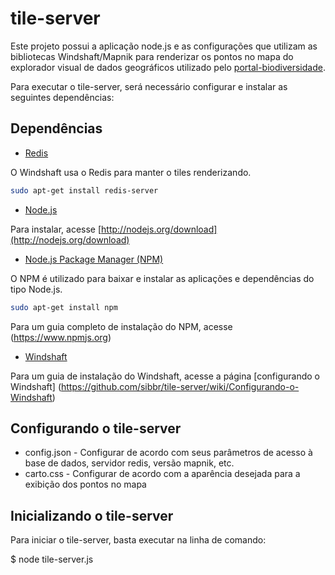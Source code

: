tile-server
===========

Este projeto possui a aplicação node.js e as configurações que utilizam as bibliotecas Windshaft/Mapnik para renderizar os pontos no mapa do explorador visual de dados geográficos utilizado pelo  [portal-biodiversidade](https://github.com/sibbr/portal-biodiversidade).

Para executar o tile-server, será necessário configurar e instalar as seguintes dependências:

## Dependências

* [Redis](http://redis.io/)

O Windshaft usa o Redis para manter o tiles renderizando.

```bash
sudo apt-get install redis-server
```

* [Node.js](http://nodejs.org)

Para instalar, acesse [http://nodejs.org/download](http://nodejs.org/download)

* [Node.js Package Manager (NPM)](https://www.npmjs.org)

O NPM é utilizado para baixar e instalar as aplicações e dependências do tipo Node.js.

```bash
sudo apt-get install npm
```

Para um guia completo de instalação do NPM, acesse (https://www.npmjs.org)

* [Windshaft](https://github.com/CartoDB/Windshaft)

Para um guia de instalação do Windshaft, acesse a página [configurando o Windshaft] (https://github.com/sibbr/tile-server/wiki/Configurando-o-Windshaft)

## Configurando o tile-server 

* config.json - Configurar de acordo com seus parâmetros de acesso à base de dados, servidor redis, versão mapnik, etc.
* carto.css - Configurar de acordo com a aparência desejada para a exibição dos pontos no mapa

## Inicializando o tile-server

Para iniciar o tile-server, basta executar na linha de comando:

$ node tile-server.js

